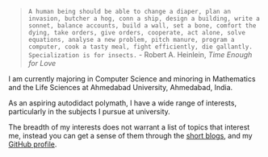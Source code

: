 > `A human being should be able to change a diaper, plan an invasion, butcher a hog, conn a ship, design a building, write a sonnet, balance accounts, build a wall, set a bone, comfort the dying, take orders, give orders, cooperate, act alone, solve equations, analyse a new problem, pitch manure, program a computer, cook a tasty meal, fight efficiently, die gallantly. Specialization is for insects.` - Robert A. Heinlein, _Time Enough for Love_

I am currently majoring in Computer Science and minoring in Mathematics and the Life Sciences at Ahmedabad University, Ahmedabad, India.

As an aspiring autodidact polymath, I have a wide range of interests, particularly in the subjects I pursue at university.

The breadth of my interests does not warrant a list of topics that interest me, instead you can get a sense of them through the [short blogs](https://kshitij-shekhar.github.io/), and my [GitHub profile](https://github.com/kshitij-shekhar).
